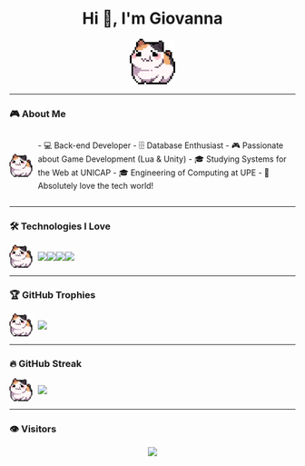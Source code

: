 <h1 align="center">Hi 👋, I'm Giovanna</h1>

<p align="center">

  <img src="https://raw.githubusercontent.com/giovannaps/giovannaps/main/325895973-e4f28204-ea88-4364-a321-8330c3fbde6a.gif" width="80" alt="Cute GIF"/>
</p>

---

### 🎮 About Me

<div style="display: flex; align-items: center;">

  <img src="https://raw.githubusercontent.com/giovannaps/giovannaps/main/325895973-e4f28204-ea88-4364-a321-8330c3fbde6a.gif" width="40" alt="Skill GIF" style="margin-right: 10px;"/>
  <p>  
    - 💻 Back-end Developer  
    - 🗄️ Database Enthusiast  
    - 🎮 Passionate about Game Development (Lua & Unity)  
    - 🎓 Studying Systems for the Web at UNICAP  
    - 🎓 Engineering of Computing at UPE  
    - 💖 Absolutely love the tech world!
  </p>
</div>

---

### 🛠️ Technologies I Love

<div style="display: flex; align-items: center;">

  <img src="https://raw.githubusercontent.com/giovannaps/giovannaps/main/325895973-e4f28204-ea88-4364-a321-8330c3fbde6a.gif" width="40" alt="Skill GIF" style="margin-right: 10px;"/>
  <img src="https://img.shields.io/badge/Java-FF6F61?style=for-the-badge&logo=java&logoColor=white" />
  <img src="https://img.shields.io/badge/Lua-FFB6C1?style=for-the-badge&logo=lua&logoColor=white" />
  <img src="https://img.shields.io/badge/Unity-FF7F7F?style=for-the-badge&logo=unity&logoColor=white" />
  <img src="https://img.shields.io/badge/PostgreSQL-FF9A8B?style=for-the-badge&logo=postgresql&logoColor=white" />
</div>

---

### 🏆 GitHub Trophies

<div style="display: flex; align-items: center;">
  <!-- Gif do lado dos troféus -->
  <img src="https://raw.githubusercontent.com/giovannaps/giovannaps/main/325895973-e4f28204-ea88-4364-a321-8330c3fbde6a.gif" width="40" alt="Trophy GIF" style="margin-right: 10px;"/>
  <img src="https://github-profile-trophy.vercel.app/?username=giovannaps&theme=juicyfresh&column=4&margin-w=15&margin-h=15" />
</div>

---

### 🔥 GitHub Streak

<div style="display: flex; align-items: center;">
  <!-- Gif do lado do streak -->
  <img src="https://raw.githubusercontent.com/giovannaps/giovannaps/main/325895973-e4f28204-ea88-4364-a321-8330c3fbde6a.gif" width="40" alt="Streak GIF" style="margin-right: 10px;"/>
  <img src="https://streak-stats.demolab.com?user=giovannaps&theme=radical" />
</div>

---

### 👁️ Visitors

<p align="center">
  <img src="https://img.shields.io/badge/Visitors-FF9A8B?style=for-the-badge&logo=eye&logoColor=white" />
</p>

